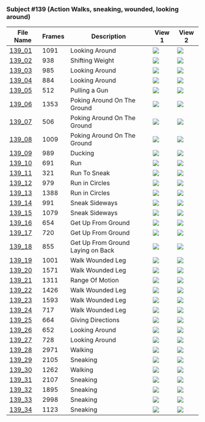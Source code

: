 ### Subject #139 (Action Walks, sneaking, wounded, looking around)
|File Name|Frames|Description|View 1|View 2|
|-|-|-|-|-|
|[139_01](https://github.com/Shriinivas/cmubvh/raw/main/Sequence-136-140/139/Data/139_01.zip)|1091|Looking Around|<img src="https://github.com/Shriinivas/cmubvhgifs/blob/main/Sequence-136-140/139/139_01_0.gif"/>|<img src="https://github.com/Shriinivas/cmubvhgifs/blob/main/Sequence-136-140/139/139_01_1.gif"/>|
|[139_02](https://github.com/Shriinivas/cmubvh/raw/main/Sequence-136-140/139/Data/139_02.zip)|938|Shifting Weight|<img src="https://github.com/Shriinivas/cmubvhgifs/blob/main/Sequence-136-140/139/139_02_0.gif"/>|<img src="https://github.com/Shriinivas/cmubvhgifs/blob/main/Sequence-136-140/139/139_02_1.gif"/>|
|[139_03](https://github.com/Shriinivas/cmubvh/raw/main/Sequence-136-140/139/Data/139_03.zip)|985|Looking Around|<img src="https://github.com/Shriinivas/cmubvhgifs/blob/main/Sequence-136-140/139/139_03_0.gif"/>|<img src="https://github.com/Shriinivas/cmubvhgifs/blob/main/Sequence-136-140/139/139_03_1.gif"/>|
|[139_04](https://github.com/Shriinivas/cmubvh/raw/main/Sequence-136-140/139/Data/139_04.zip)|884|Looking Around|<img src="https://github.com/Shriinivas/cmubvhgifs/blob/main/Sequence-136-140/139/139_04_0.gif"/>|<img src="https://github.com/Shriinivas/cmubvhgifs/blob/main/Sequence-136-140/139/139_04_1.gif"/>|
|[139_05](https://github.com/Shriinivas/cmubvh/raw/main/Sequence-136-140/139/Data/139_05.zip)|512|Pulling a Gun|<img src="https://github.com/Shriinivas/cmubvhgifs/blob/main/Sequence-136-140/139/139_05_0.gif"/>|<img src="https://github.com/Shriinivas/cmubvhgifs/blob/main/Sequence-136-140/139/139_05_1.gif"/>|
|[139_06](https://github.com/Shriinivas/cmubvh/raw/main/Sequence-136-140/139/Data/139_06.zip)|1353|Poking Around On The Ground|<img src="https://github.com/Shriinivas/cmubvhgifs/blob/main/Sequence-136-140/139/139_06_0.gif"/>|<img src="https://github.com/Shriinivas/cmubvhgifs/blob/main/Sequence-136-140/139/139_06_1.gif"/>|
|[139_07](https://github.com/Shriinivas/cmubvh/raw/main/Sequence-136-140/139/Data/139_07.zip)|506|Poking Around On The Ground|<img src="https://github.com/Shriinivas/cmubvhgifs/blob/main/Sequence-136-140/139/139_07_0.gif"/>|<img src="https://github.com/Shriinivas/cmubvhgifs/blob/main/Sequence-136-140/139/139_07_1.gif"/>|
|[139_08](https://github.com/Shriinivas/cmubvh/raw/main/Sequence-136-140/139/Data/139_08.zip)|1009|Poking Around On The Ground|<img src="https://github.com/Shriinivas/cmubvhgifs/blob/main/Sequence-136-140/139/139_08_0.gif"/>|<img src="https://github.com/Shriinivas/cmubvhgifs/blob/main/Sequence-136-140/139/139_08_1.gif"/>|
|[139_09](https://github.com/Shriinivas/cmubvh/raw/main/Sequence-136-140/139/Data/139_09.zip)|989|Ducking|<img src="https://github.com/Shriinivas/cmubvhgifs/blob/main/Sequence-136-140/139/139_09_0.gif"/>|<img src="https://github.com/Shriinivas/cmubvhgifs/blob/main/Sequence-136-140/139/139_09_1.gif"/>|
|[139_10](https://github.com/Shriinivas/cmubvh/raw/main/Sequence-136-140/139/Data/139_10.zip)|691|Run|<img src="https://github.com/Shriinivas/cmubvhgifs/blob/main/Sequence-136-140/139/139_10_0.gif"/>|<img src="https://github.com/Shriinivas/cmubvhgifs/blob/main/Sequence-136-140/139/139_10_1.gif"/>|
|[139_11](https://github.com/Shriinivas/cmubvh/raw/main/Sequence-136-140/139/Data/139_11.zip)|321|Run To Sneak|<img src="https://github.com/Shriinivas/cmubvhgifs/blob/main/Sequence-136-140/139/139_11_0.gif"/>|<img src="https://github.com/Shriinivas/cmubvhgifs/blob/main/Sequence-136-140/139/139_11_1.gif"/>|
|[139_12](https://github.com/Shriinivas/cmubvh/raw/main/Sequence-136-140/139/Data/139_12.zip)|979|Run in Circles|<img src="https://github.com/Shriinivas/cmubvhgifs/blob/main/Sequence-136-140/139/139_12_0.gif"/>|<img src="https://github.com/Shriinivas/cmubvhgifs/blob/main/Sequence-136-140/139/139_12_1.gif"/>|
|[139_13](https://github.com/Shriinivas/cmubvh/raw/main/Sequence-136-140/139/Data/139_13.zip)|1388|Run in Circles|<img src="https://github.com/Shriinivas/cmubvhgifs/blob/main/Sequence-136-140/139/139_13_0.gif"/>|<img src="https://github.com/Shriinivas/cmubvhgifs/blob/main/Sequence-136-140/139/139_13_1.gif"/>|
|[139_14](https://github.com/Shriinivas/cmubvh/raw/main/Sequence-136-140/139/Data/139_14.zip)|991|Sneak Sideways|<img src="https://github.com/Shriinivas/cmubvhgifs/blob/main/Sequence-136-140/139/139_14_0.gif"/>|<img src="https://github.com/Shriinivas/cmubvhgifs/blob/main/Sequence-136-140/139/139_14_1.gif"/>|
|[139_15](https://github.com/Shriinivas/cmubvh/raw/main/Sequence-136-140/139/Data/139_15.zip)|1079|Sneak Sideways|<img src="https://github.com/Shriinivas/cmubvhgifs/blob/main/Sequence-136-140/139/139_15_0.gif"/>|<img src="https://github.com/Shriinivas/cmubvhgifs/blob/main/Sequence-136-140/139/139_15_1.gif"/>|
|[139_16](https://github.com/Shriinivas/cmubvh/raw/main/Sequence-136-140/139/Data/139_16.zip)|654|Get Up From Ground|<img src="https://github.com/Shriinivas/cmubvhgifs/blob/main/Sequence-136-140/139/139_16_0.gif"/>|<img src="https://github.com/Shriinivas/cmubvhgifs/blob/main/Sequence-136-140/139/139_16_1.gif"/>|
|[139_17](https://github.com/Shriinivas/cmubvh/raw/main/Sequence-136-140/139/Data/139_17.zip)|720|Get Up From Ground|<img src="https://github.com/Shriinivas/cmubvhgifs/blob/main/Sequence-136-140/139/139_17_0.gif"/>|<img src="https://github.com/Shriinivas/cmubvhgifs/blob/main/Sequence-136-140/139/139_17_1.gif"/>|
|[139_18](https://github.com/Shriinivas/cmubvh/raw/main/Sequence-136-140/139/Data/139_18.zip)|855|Get Up From Ground Laying on Back|<img src="https://github.com/Shriinivas/cmubvhgifs/blob/main/Sequence-136-140/139/139_18_0.gif"/>|<img src="https://github.com/Shriinivas/cmubvhgifs/blob/main/Sequence-136-140/139/139_18_1.gif"/>|
|[139_19](https://github.com/Shriinivas/cmubvh/raw/main/Sequence-136-140/139/Data/139_19.zip)|1001|Walk Wounded Leg|<img src="https://github.com/Shriinivas/cmubvhgifs/blob/main/Sequence-136-140/139/139_19_0.gif"/>|<img src="https://github.com/Shriinivas/cmubvhgifs/blob/main/Sequence-136-140/139/139_19_1.gif"/>|
|[139_20](https://github.com/Shriinivas/cmubvh/raw/main/Sequence-136-140/139/Data/139_20.zip)|1571|Walk Wounded Leg|<img src="https://github.com/Shriinivas/cmubvhgifs/blob/main/Sequence-136-140/139/139_20_0.gif"/>|<img src="https://github.com/Shriinivas/cmubvhgifs/blob/main/Sequence-136-140/139/139_20_1.gif"/>|
|[139_21](https://github.com/Shriinivas/cmubvh/raw/main/Sequence-136-140/139/Data/139_21.zip)|1311|Range Of Motion|<img src="https://github.com/Shriinivas/cmubvhgifs/blob/main/Sequence-136-140/139/139_21_0.gif"/>|<img src="https://github.com/Shriinivas/cmubvhgifs/blob/main/Sequence-136-140/139/139_21_1.gif"/>|
|[139_22](https://github.com/Shriinivas/cmubvh/raw/main/Sequence-136-140/139/Data/139_22.zip)|1426|Walk Wounded Leg|<img src="https://github.com/Shriinivas/cmubvhgifs/blob/main/Sequence-136-140/139/139_22_0.gif"/>|<img src="https://github.com/Shriinivas/cmubvhgifs/blob/main/Sequence-136-140/139/139_22_1.gif"/>|
|[139_23](https://github.com/Shriinivas/cmubvh/raw/main/Sequence-136-140/139/Data/139_23.zip)|1593|Walk Wounded Leg|<img src="https://github.com/Shriinivas/cmubvhgifs/blob/main/Sequence-136-140/139/139_23_0.gif"/>|<img src="https://github.com/Shriinivas/cmubvhgifs/blob/main/Sequence-136-140/139/139_23_1.gif"/>|
|[139_24](https://github.com/Shriinivas/cmubvh/raw/main/Sequence-136-140/139/Data/139_24.zip)|717|Walk Wounded Leg|<img src="https://github.com/Shriinivas/cmubvhgifs/blob/main/Sequence-136-140/139/139_24_0.gif"/>|<img src="https://github.com/Shriinivas/cmubvhgifs/blob/main/Sequence-136-140/139/139_24_1.gif"/>|
|[139_25](https://github.com/Shriinivas/cmubvh/raw/main/Sequence-136-140/139/Data/139_25.zip)|664|Giving Directions|<img src="https://github.com/Shriinivas/cmubvhgifs/blob/main/Sequence-136-140/139/139_25_0.gif"/>|<img src="https://github.com/Shriinivas/cmubvhgifs/blob/main/Sequence-136-140/139/139_25_1.gif"/>|
|[139_26](https://github.com/Shriinivas/cmubvh/raw/main/Sequence-136-140/139/Data/139_26.zip)|652|Looking Around|<img src="https://github.com/Shriinivas/cmubvhgifs/blob/main/Sequence-136-140/139/139_26_0.gif"/>|<img src="https://github.com/Shriinivas/cmubvhgifs/blob/main/Sequence-136-140/139/139_26_1.gif"/>|
|[139_27](https://github.com/Shriinivas/cmubvh/raw/main/Sequence-136-140/139/Data/139_27.zip)|728|Looking Around|<img src="https://github.com/Shriinivas/cmubvhgifs/blob/main/Sequence-136-140/139/139_27_0.gif"/>|<img src="https://github.com/Shriinivas/cmubvhgifs/blob/main/Sequence-136-140/139/139_27_1.gif"/>|
|[139_28](https://github.com/Shriinivas/cmubvh/raw/main/Sequence-136-140/139/Data/139_28.zip)|2971|Walking|<img src="https://github.com/Shriinivas/cmubvhgifs/blob/main/Sequence-136-140/139/139_28_0.gif"/>|<img src="https://github.com/Shriinivas/cmubvhgifs/blob/main/Sequence-136-140/139/139_28_1.gif"/>|
|[139_29](https://github.com/Shriinivas/cmubvh/raw/main/Sequence-136-140/139/Data/139_29.zip)|2105|Sneaking|<img src="https://github.com/Shriinivas/cmubvhgifs/blob/main/Sequence-136-140/139/139_29_0.gif"/>|<img src="https://github.com/Shriinivas/cmubvhgifs/blob/main/Sequence-136-140/139/139_29_1.gif"/>|
|[139_30](https://github.com/Shriinivas/cmubvh/raw/main/Sequence-136-140/139/Data/139_30.zip)|1262|Walking|<img src="https://github.com/Shriinivas/cmubvhgifs/blob/main/Sequence-136-140/139/139_30_0.gif"/>|<img src="https://github.com/Shriinivas/cmubvhgifs/blob/main/Sequence-136-140/139/139_30_1.gif"/>|
|[139_31](https://github.com/Shriinivas/cmubvh/raw/main/Sequence-136-140/139/Data/139_31.zip)|2107|Sneaking|<img src="https://github.com/Shriinivas/cmubvhgifs/blob/main/Sequence-136-140/139/139_31_0.gif"/>|<img src="https://github.com/Shriinivas/cmubvhgifs/blob/main/Sequence-136-140/139/139_31_1.gif"/>|
|[139_32](https://github.com/Shriinivas/cmubvh/raw/main/Sequence-136-140/139/Data/139_32.zip)|1895|Sneaking|<img src="https://github.com/Shriinivas/cmubvhgifs/blob/main/Sequence-136-140/139/139_32_0.gif"/>|<img src="https://github.com/Shriinivas/cmubvhgifs/blob/main/Sequence-136-140/139/139_32_1.gif"/>|
|[139_33](https://github.com/Shriinivas/cmubvh/raw/main/Sequence-136-140/139/Data/139_33.zip)|2998|Sneaking|<img src="https://github.com/Shriinivas/cmubvhgifs/blob/main/Sequence-136-140/139/139_33_0.gif"/>|<img src="https://github.com/Shriinivas/cmubvhgifs/blob/main/Sequence-136-140/139/139_33_1.gif"/>|
|[139_34](https://github.com/Shriinivas/cmubvh/raw/main/Sequence-136-140/139/Data/139_34.zip)|1123|Sneaking|<img src="https://github.com/Shriinivas/cmubvhgifs/blob/main/Sequence-136-140/139/139_34_0.gif"/>|<img src="https://github.com/Shriinivas/cmubvhgifs/blob/main/Sequence-136-140/139/139_34_1.gif"/>|
